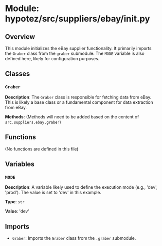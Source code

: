 # Module: hypotez/src/suppliers/ebay/__init__.py

## Overview

This module initializes the eBay supplier functionality.  It primarily imports the `Graber` class from the `graber` submodule.  The `MODE` variable is also defined here, likely for configuration purposes.

## Classes

### `Graber`

**Description**: The `Graber` class is responsible for fetching data from eBay. This is likely a base class or a fundamental component for data extraction from eBay.

**Methods:**  (Methods will need to be added based on the content of `src.suppliers.ebay.graber`)


## Functions

(No functions are defined in this file)


## Variables

### `MODE`

**Description**:  A variable likely used to define the execution mode (e.g., 'dev', 'prod').  The value is set to 'dev' in this example.

**Type**: `str`

**Value**: 'dev'


## Imports

- `Graber`: Imports the `Graber` class from the `.graber` submodule.


```
```